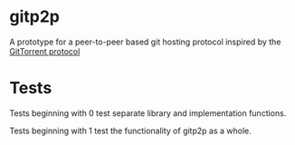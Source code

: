 # gitp2p
A prototype for a peer-to-peer based git hosting protocol inspired by
the [GitTorrent protocol](https://code.google.com/p/gittorrent/)

# Tests

Tests beginning with 0 test separate library and implementation functions.

Tests beginning with 1 test the functionality of gitp2p as a whole.
